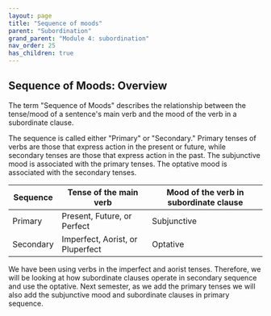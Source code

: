 ```yaml
---
layout: page
title: "Sequence of moods"
parent: "Subordination"
grand_parent: "Module 4: subordination"
nav_order: 25
has_children: true
---
```


## Sequence of Moods: Overview

The term "Sequence of Moods" describes the relationship between the tense/mood of a sentence's main verb and the mood of the verb in a subordinate clause.

The sequence is called either "Primary" or "Secondary." Primary tenses of verbs are those that express action in the present or future, while secondary tenses are those that express action in the past. The subjunctive mood is associated with the primary tenses. The optative mood is associated with the secondary tenses.

| Sequence | Tense of the main verb | Mood of the verb in subordinate clause |
| --- | --- | ---|
| Primary | Present, Future, or Perfect | Subjunctive |
| Secondary | Imperfect, Aorist, or Pluperfect | Optative |

We have been using verbs in the imperfect and aorist tenses. Therefore, we will be looking at how subordinate clauses operate in secondary sequence and use the optative. Next semester, as we add the primary tenses we will also add the subjunctive mood and subordinate clauses in primary sequence.
